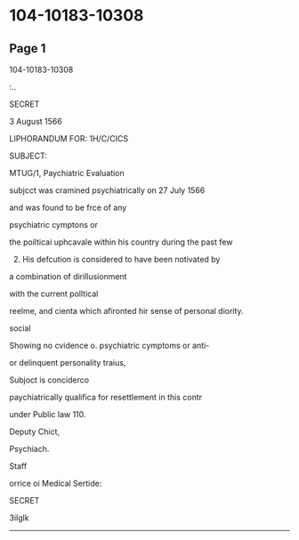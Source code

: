 # 104-10183-10308

## Page 1

104-10183-10308

:..

SECRET

3 August 1566

LIPHORANDUM FOR: 1H/C/CICS

SUBJECT:

MTUG/1, Paychiatric Evaluation

subjcct was cramined psychiatrically on 27 July 1566

and was found to be frce of any

psychiatric cymptons or

the poilticai uphcavale within his country during the past few

2. His defcution is considered to have been notivated by

a combination of dirillusionment

with the current polltical

reelme, and cienta which afironted hir sense of personal diority.

social

Showing no cvidence o. psychiatric cymptoms or anti-

or delinquent personality traius,

Subjoct is conciderco

paychiatrically qualifica for resettlement in this contr

under Public law 110.

Deputy Chict,

Psychiach.

Staff

orrice oi Medical Sertide:

SECRET

3ilglk

---

